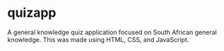 # quizapp
A general knowledge quiz application focused on South African general knowledge. This was made using HTML, CSS, and JavaScript.
